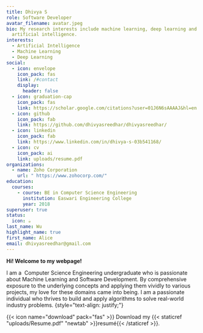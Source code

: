 ```yaml
---
title: Dhivya S
role: Software Developer
avatar_filename: avatar.jpeg
bio: My research interests include machine learning, deep learning and
  artificial intelligence.
interests:
  - Artificial Intelligence
  - Machine Learning
  - Deep Learning
social:
  - icon: envelope
    icon_pack: fas
    link: /#contact
    display:
      header: false
  - icon: graduation-cap
    icon_pack: fas
    link: https://scholar.google.com/citations?user=01J6N6sAAAAJ&hl=en
  - icon: github
    icon_pack: fab
    link: https://github.com/dhivyasreedhar/dhivyasreedhar/
  - icon: linkedin
    icon_pack: fab
    link: https://www.linkedin.com/in/dhivya-s-03b541168/
  - icon: cv
    icon_pack: ai
    link: uploads/resume.pdf
organizations:
  - name: Zoho Corporation
    url: " https://www.zohocorp.com/"
education:
  courses:
    - course: BE in Computer Science Engineering
      institution: Easwari Engineering College
      year: 2018
superuser: true
status:
  icon: ☕️
last_name: Wu
highlight_name: true
first_name: Alice
email: dhivyasreedhar@gmail.com
---
```

**Hi! Welcome to my webpage!**

I am a  Computer Science Engineering undergraduate who is passionate about Machine Learning and Software Development. By comprehensive exposure to the underlying concepts and applying them vividly to various projects, my love for these domains came into being. I am a passionate individual who thrives to build and apply algorithms to solve real-world industry problems.
{style="text-align: justify;"}

{{< icon name="download" pack="fas" >}} Download my {{< staticref "uploads/Resume.pdf" "newtab" >}}resumé{{< /staticref >}}.
